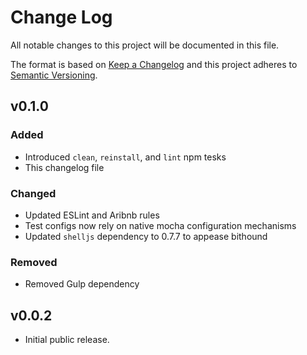 # Change Log
All notable changes to this project will be documented in this file.

The format is based on [Keep a Changelog](http://keepachangelog.com/)
and this project adheres to [Semantic Versioning](http://semver.org/).


## v0.1.0

### Added

- Introduced `clean`, `reinstall`, and `lint` npm tesks
- This changelog file

### Changed

- Updated ESLint and Aribnb rules
- Test configs now rely on native mocha configuration mechanisms
- Updated `shelljs` dependency to 0.7.7 to appease bithound

### Removed

- Removed Gulp dependency

## v0.0.2

- Initial public release.
